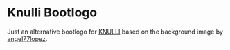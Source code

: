 # Knulli Bootlogo

Just an alternative bootlogo for [KNULLI](https://knulli.org) based on the background image by [angel77lopez](https://forums.pimoroni.com/t/new-artwork-for-picade-cabinet/2618/495).